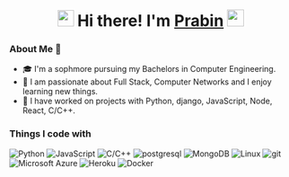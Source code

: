 
<h1 align='center'> <img src="https://github.com/TheDudeThatCode/TheDudeThatCode/blob/master/Assets/Hi.gif" width="29px"> Hi there! I'm <a href="https://prabin-acharya.github.io"/> Prabin</a> <img src="https://emojis.slackmojis.com/emojis/images/1531849430/4246/blob-sunglasses.gif?1531849430" width="30"/> </h1>



### About Me 🚀
- 🎓 I'm a sophmore pursuing my Bachelors in Computer Engineering.
- 🌱 I am passionate about Full Stack, Computer Networks and I enjoy learning new things.
- 🎯 I have worked on projects with Python, django, JavaScript, Node, React, C/C++.


<h3>Things I code with</h3>
<p>
    <img alt="Python" src="https://img.shields.io/badge/-Python-blue?style=flat-square&logo=python&logoColor=white" />
  <img alt="JavaScript" src="https://img.shields.io/badge/-JavaScript-blue?style=flat-square&logo=javascript&logoColor=white" />
    <img alt="C/C++" src="https://img.shields.io/badge/-C/C++-blue?style=flat-square&logo=cplusplus&logoColor=white" />
 <img alt="postgresql" src="https://img.shields.io/badge/-PostgreSQL-46a2f1?style=flat-square&logo=postgresql&logoColor=white" />
    <img alt="MongoDB" src="https://img.shields.io/badge/-MongoDB-46a2f1?style=flat-square&logo=mongodb&logoColor=green" />
      <img alt="Linux" src="https://img.shields.io/badge/-linux-grey?style=flat-square&logo=linux&logoColor=white" />

  <img alt="git" src="https://img.shields.io/badge/-Git-F05032?style=flat-square&logo=git&logoColor=white" />

   

  <img alt="Microsoft Azure" src="https://img.shields.io/badge/-Microsoft_Azure-5BC5F1?style=flat-square&logo=microsoft-azure&logoColor=white" />
  <img alt="Heroku" src="https://img.shields.io/badge/-Heroku-430098?style=flat-square&logo=heroku&logoColor=white" />
  <img alt="Docker" src="https://img.shields.io/badge/-Docker-46a2f1?style=flat-square&logo=docker&logoColor=white" />
</p>

